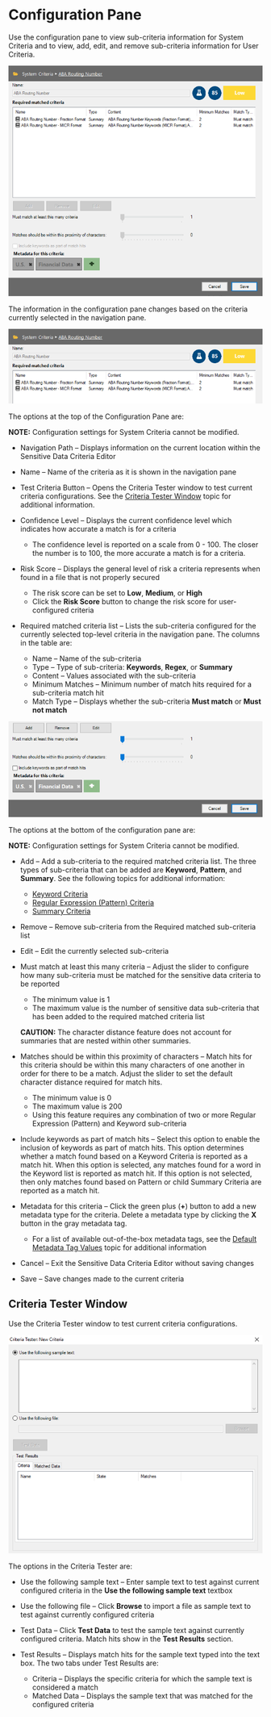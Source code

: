 # Configuration Pane

Use the configuration pane to view sub-criteria information for System Criteria and to view, add, edit, and remove sub-criteria information for User Criteria.

![Configuration Pane](/static/img/product_docs/accessanalyzer/accessanalyzer/enterpriseauditor/sensitivedatadiscovery/criteriaeditor/configurationpanesystemcriteria.png)

The information in the configuration pane changes based on the criteria currently selected in the navigation pane.

![Options at the top of the configuration pane](/static/img/product_docs/accessanalyzer/accessanalyzer/enterpriseauditor/sensitivedatadiscovery/criteriaeditor/configurationpanetop.png)

The options at the top of the Configuration Pane are:

__NOTE:__ Configuration settings for System Criteria cannot be modified.

- Navigation Path – Displays information on the current location within the Sensitive Data Criteria Editor
- Name – Name of the criteria as it is shown in the navigation pane
- Test Criteria Button – Opens the Criteria Tester window to test current criteria configurations. See the [Criteria Tester Window](#Criteria-Tester-Window) topic for additional information.
- Confidence Level – Displays the current confidence level which indicates how accurate a match is for a criteria

  - The confidence level is reported on a scale from 0 - 100. The closer the number is to 100, the more accurate a match is for a criteria.
- Risk Score – Displays the general level of risk a criteria represents when found in a file that is not properly secured

  - The risk score can be set to __Low__, __Medium__, or __High__
  - Click the __Risk Score__ button to change the risk score for user-configured criteria
- Required matched criteria list – Lists the sub-criteria configured for the currently selected top-level criteria in the navigation pane. The columns in the table are:

  - Name – Name of the sub-criteria
  - Type – Type of sub-criteria: __Keywords__, __Regex__, or __Summary__
  - Content – Values associated with the sub-criteria
  - Minimum Matches – Minimum number of match hits required for a sub-criteria match hit
  - Match Type – Displays whether the sub-criteria __Must match__ or __Must not match__

![Options at the bottom of the configuration pane](/static/img/product_docs/accessanalyzer/accessanalyzer/enterpriseauditor/sensitivedatadiscovery/criteriaeditor/configurationpanebottom.png)

The options at the bottom of the configuration pane are:

__NOTE:__ Configuration settings for System Criteria cannot be modified.

- Add – Add a sub-criteria to the required matched criteria list. The three types of sub-criteria that can be added are __Keyword__, __Pattern__, and __Summary__. See the following topics for additional information:

  - [Keyword Criteria](/docs/product_docs/accessanalyzer/accessanalyzer/enterpriseauditor/sensitivedatadiscovery/criteriaeditor/criteriatype/keyword.md)
  - [Regular Expression (Pattern) Criteria](/docs/product_docs/accessanalyzer/accessanalyzer/enterpriseauditor/sensitivedatadiscovery/criteriaeditor/criteriatype/regularexpression.md)
  - [Summary Criteria](/docs/product_docs/accessanalyzer/accessanalyzer/enterpriseauditor/sensitivedatadiscovery/criteriaeditor/criteriatype/summary.md)
- Remove – Remove sub-criteria from the Required matched sub-criteria list
- Edit – Edit the currently selected sub-criteria
- Must match at least this many criteria – Adjust the slider to configure how many sub-criteria must be matched for the sensitive data criteria to be reported

  - The minimum value is 1
  - The maximum value is the number of sensitive data sub-criteria that has been added to the required matched criteria list

  __CAUTION:__ The character distance feature does not account for summaries that are nested within other summaries.
- Matches should be within this proximity of characters – Match hits for this criteria should be within this many characters of one another in order for there to be a match. Adjust the slider to set the default character distance required for match hits.

  - The minimum value is 0
  - The maximum value is 200
  - Using this feature requires any combination of two or more Regular Expression (Pattern) and Keyword sub-criteria
- Include keywords as part of match hits – Select this option to enable the inclusion of keywords as part of match hits. This option determines whether a match found based on a Keyword Criteria is reported as a match hit. When this option is selected, any matches found for a word in the Keyword list is reported as match hit. If this option is not selected, then only matches found based on Pattern or child Summary Criteria are reported as a match hit.
- Metadata for this criteria – Click the green plus (__+__) button to add a new metadata type for the criteria. Delete a metadata type by clicking the __X__ button in the gray metadata tag.

  - For a list of available out-of-the-box metadata tags, see the [Default Metadata Tag Values](/docs/product_docs/accessanalyzer/accessanalyzer/enterpriseauditor/sensitivedatadiscovery/metadatatags.md) topic for additional information
- Cancel – Exit the Sensitive Data Criteria Editor without saving changes
- Save – Save changes made to the current criteria

## Criteria Tester Window

Use the Criteria Tester window to test current criteria configurations.

![Criteria Tester window](/static/img/product_docs/accessanalyzer/accessanalyzer/enterpriseauditor/sensitivedatadiscovery/criteriaeditor/criteriatester.png)

The options in the Criteria Tester are:

- Use the following sample text – Enter sample text to test against current configured criteria in the __Use the following sample text__ textbox
- Use the following file – Click __Browse__ to import a file as sample text to test against currently configured criteria
- Test Data – Click __Test Data__ to test the sample text against currently configured criteria. Match hits show in the __Test Results__ section.
- Test Results – Displays match hits for the sample text typed into the text box. The two tabs under Test Results are:

  - Criteria – Displays the specific criteria for which the sample text is considered a match
  - Matched Data – Displays the sample text that was matched for the configured criteria
